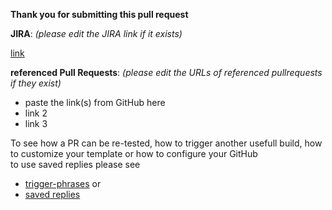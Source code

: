 **Thank you for submitting this pull request**

**JIRA**: _(please edit the JIRA link if it exists)_ 

[link](https://www.example.com)

**referenced Pull Requests**: _(please edit the URLs of referenced pullrequests if they exist)_

* paste the link(s) from GitHub here
* link 2
* link 3

To see how a PR can be re-tested, how to trigger another usefull build, how to customize your template or how to configure your GitHub  
to use saved replies please see  
* [trigger-phrases](https://mojo.redhat.com/docs/DOC-1230335-pull-request-full-downstream-builds-compile-downstream-builds) or  
* [saved replies](https://docs.github.com/en/enterprise/2.20/user/github/writing-on-github/creating-a-saved-reply)
